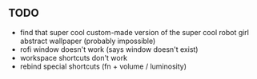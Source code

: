 ## TODO
- find that super cool custom-made version of the super cool robot girl abstract wallpaper (probably impossible)
- rofi window doesn't work (says window doesn't exist)
- workspace shortcuts don't work
- rebind special shortcuts (fn + volume / luminosity)
